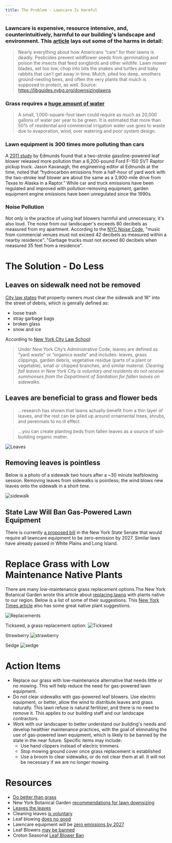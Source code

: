 ```yaml
---
title: The Problem - Lawncare Is Harmful
---
```


### Lawncare is expensive, resource intensive, and, counterintuitively, harmful to our building's landscape and environment. This [article](https://www.nytimes.com/2021/10/25/opinion/leaf-blowers-california-emissions.html) lays out some of the harms in detail:

> Nearly everything about how Americans “care” for their lawns is deadly. Pesticides prevent wildflower seeds from germinating and poison the insects that feed songbirds and other wildlife. Lawn mower blades, set too low, chop into bits the snakes and turtles and baby rabbits that can’t get away in time. Mulch, piled too deep, smothers ground-nesting bees, and often the very plants that mulch is supposed to protect, as well.
Source: https://libguides.nybg.org/downsizinglawns

### Grass requires a [huge amount of water](https://libguides.nybg.org/downsizinglawns)

> A small, 1,000-square-foot lawn could require as much as 20,000 gallons of water per year to be green. It is estimated that more than 50% of residential and commercial irrigation water use goes to waste due to evaporation, wind, over watering and poor system design.

### Lawn equipment is 300 times more polluting than cars

A [2011 study](https://www.edmunds.com/about/press/leaf-blowers-emissions-dirtier-than-high-performance-pick-up-trucks-says-edmunds-insidelinecom.html) by Edmunds found that a two-stroke gasoline-powered leaf blower released more pollution than a 6,200-pound Ford F-150 SVT Raptor pickup 
truck. Jason Kavanagh, the engineering editor at Edmunds at the time, noted that “hydrocarbon emissions from a half-hour of yard work with the two-stroke 
leaf blower are about the same as a 3,900-mile drive from Texas to Alaska in a Raptor.” While car and truck emissions have been regulated and improved with 
pollution-removing equipment, garden equipment engine emissions have been unregulated since the 1990s.

### Noise Pollution

Not only is the practice of using leaf blowers harmful and unnecessary, it's also loud. The noise from our landscaper's exceeds 80 decibels as measured from my apartment. According to the [NYC Noise Code](https://www1.nyc.gov/assets/dep/downloads/pdf/environment/education/nyc-noise-code-fact-sheet.pdf), "music from commercial venues must not exceed 42 decibels as measured within a nearby residence". "Garbage trucks must not exceed 80 decibels when measured 35 feet from a residence".


# The Solution - Do Less
## Leaves on sidewalk need not be removed
[City law states](https://portal.311.nyc.gov/article/?kanumber=KA-01803) that property owners must clear the sidewalk and 18" into the street of debris, which is genrally defined as:

- loose trash
- stray garbage bags
- broken glass
- snow and ice

According to [New York City Law School](https://www.citylandnyc.org/autumn-has-arrived-how-do-you-get-rid-of-that-pile-of-leaves/):

> Under New York City’s Administrative Code, leaves are defined as “yard waste” or “organics waste” and includes: leaves, grass clippings, garden debris, vegetative residue (parts of a plant or vegetable), small or chipped branches, and similar material. *Clearing fall leaves in New York City is voluntary and residents do not receive summonses from the Department of Sanitation for fallen leaves on sidewalks.*

## Leaves are beneficial to grass and flower beds
> ...research has shown that lawns actually benefit from a thin layer of leaves, and the rest can be piled up around ornamental trees, shrubs, and perennials to no ill effect.

> ...you can create planting beds from fallen leaves as a source of soil-building organic matter.

![Leaves](/images/leaves-bed.png)

## Removing leaves is pointless

Below is a photo of a sidewalk two hours after a ~30 minute leafblowing session. Removing leaves from sidewalks is pointless; the wind blows new leaves onto the sidewalk in a short time.

![sidewalk](/images/sidewalk.jpeg)

## State Law Will Ban Gas-Powered Lawn Equipment

There is currently [a proposed bill](https://www.nysenate.gov/legislation/bills/2021/S7462) in the New York State Senate that would require all lawncare equipment to be zero-emission by 2027. Similar laws have already passed in White Plains and Long Island.


# Replace Grass with Low Maintenance Native Plants

There are many low-maintenance grass replacement options.The New York Botanical Garden wrote this article about [replacing lawns](https://libguides.nybg.org/downsizinglawns) with plants native to our region. Below is a list of some of their suggestions. This [New York Times article](https://www.nytimes.com/2022/06/15/realestate/yes-you-can-do-better-than-the-great-american-lawn.html) also has some great native plant suggestions.

![Replacements](/images/replacements.png)

Tickseed, a grass replacement option.
 ![Tickseed](/images/tickseed.png)

Strawberry
![strawberry](/images/strawberry.png)

Sedge
![sedge](/images/sedge.png)

# Action Items
- Replace our grass with low-maintenance alternative that needs little or no mowing. This will help reduce the need for gas-powered lawn equipment.
- Do not clear sidewalks with gas-powered leaf blowers. Use electric equipment, or better, allow the wind to distribute leaves and grass naturally. This lawn refuse is natural fertilizer, and there is no need to remove it. This applies to our building staff and our landscape contractors.
- Work with our landscaper to better understand our building's needs and develop healthier maintenance practices, with the goal of eliminating the use of gas-powered lawn equipment, which is likely to be banned by the state in the near future. Specific items may include:
  - Use hand clippers instead of electric trimmers
  - Stop mowing ground cover once grass replacement is established
  - Use a broom to clear sidewalks, or do not clear them at all. It will not be necessary if we are no longer mowing.





# Resources
- [Do better than grass](https://www.nytimes.com/2022/06/15/realestate/yes-you-can-do-better-than-the-great-american-lawn.html)
- New York Botanical Garden [recommendations for lawn downsizing](https://libguides.nybg.org/downsizinglawns)
- [Leaves the leaves](https://xerces.org/blog/leave-the-leaves)
- Cleaning leaves [is voluntary](https://www.citylandnyc.org/autumn-has-arrived-how-do-you-get-rid-of-that-pile-of-leaves/)
- Leaf blowing [does no good](https://www.nytimes.com/2018/12/15/realestate/why-do-buildings-blow-leaves-into-the-street.html)
- Lawncare equipment will be [zero emissions by 2027](https://www.nysenate.gov/legislation/bills/2021/S7462)
- Leaf Blowers [may be banned](https://www.nysenate.gov/legislation/bills/2021/S1113)
- Croton Seasonal [Leaf Blower Ban](https://www.crotononhudson-ny.gov/home/news/seasonal-leaf-blower-ban-takes-effect-june-1)


